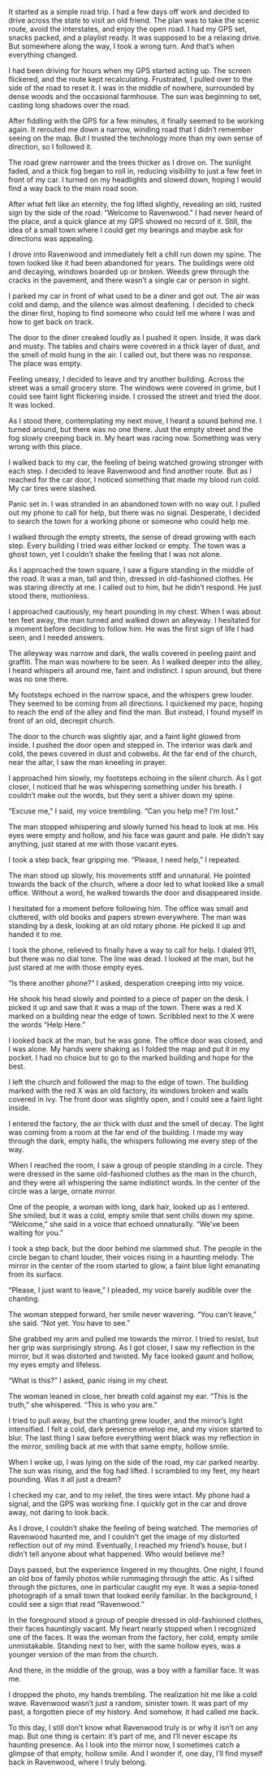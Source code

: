 It started as a simple road trip. I had a few days off work and decided to drive across the state to visit an old friend. The plan was to take the scenic route, avoid the interstates, and enjoy the open road. I had my GPS set, snacks packed, and a playlist ready. It was supposed to be a relaxing drive. But somewhere along the way, I took a wrong turn. And that’s when everything changed.

I had been driving for hours when my GPS started acting up. The screen flickered, and the route kept recalculating. Frustrated, I pulled over to the side of the road to reset it. I was in the middle of nowhere, surrounded by dense woods and the occasional farmhouse. The sun was beginning to set, casting long shadows over the road.

After fiddling with the GPS for a few minutes, it finally seemed to be working again. It rerouted me down a narrow, winding road that I didn’t remember seeing on the map. But I trusted the technology more than my own sense of direction, so I followed it.

The road grew narrower and the trees thicker as I drove on. The sunlight faded, and a thick fog began to roll in, reducing visibility to just a few feet in front of my car. I turned on my headlights and slowed down, hoping I would find a way back to the main road soon.

After what felt like an eternity, the fog lifted slightly, revealing an old, rusted sign by the side of the road: “Welcome to Ravenwood.” I had never heard of the place, and a quick glance at my GPS showed no record of it. Still, the idea of a small town where I could get my bearings and maybe ask for directions was appealing.

I drove into Ravenwood and immediately felt a chill run down my spine. The town looked like it had been abandoned for years. The buildings were old and decaying, windows boarded up or broken. Weeds grew through the cracks in the pavement, and there wasn’t a single car or person in sight.

I parked my car in front of what used to be a diner and got out. The air was cold and damp, and the silence was almost deafening. I decided to check the diner first, hoping to find someone who could tell me where I was and how to get back on track.

The door to the diner creaked loudly as I pushed it open. Inside, it was dark and musty. The tables and chairs were covered in a thick layer of dust, and the smell of mold hung in the air. I called out, but there was no response. The place was empty.

Feeling uneasy, I decided to leave and try another building. Across the street was a small grocery store. The windows were covered in grime, but I could see faint light flickering inside. I crossed the street and tried the door. It was locked.

As I stood there, contemplating my next move, I heard a sound behind me. I turned around, but there was no one there. Just the empty street and the fog slowly creeping back in. My heart was racing now. Something was very wrong with this place.

I walked back to my car, the feeling of being watched growing stronger with each step. I decided to leave Ravenwood and find another route. But as I reached for the car door, I noticed something that made my blood run cold. My car tires were slashed.

Panic set in. I was stranded in an abandoned town with no way out. I pulled out my phone to call for help, but there was no signal. Desperate, I decided to search the town for a working phone or someone who could help me.

I walked through the empty streets, the sense of dread growing with each step. Every building I tried was either locked or empty. The town was a ghost town, yet I couldn’t shake the feeling that I was not alone.

As I approached the town square, I saw a figure standing in the middle of the road. It was a man, tall and thin, dressed in old-fashioned clothes. He was staring directly at me. I called out to him, but he didn’t respond. He just stood there, motionless.

I approached cautiously, my heart pounding in my chest. When I was about ten feet away, the man turned and walked down an alleyway. I hesitated for a moment before deciding to follow him. He was the first sign of life I had seen, and I needed answers.

The alleyway was narrow and dark, the walls covered in peeling paint and graffiti. The man was nowhere to be seen. As I walked deeper into the alley, I heard whispers all around me, faint and indistinct. I spun around, but there was no one there.

My footsteps echoed in the narrow space, and the whispers grew louder. They seemed to be coming from all directions. I quickened my pace, hoping to reach the end of the alley and find the man. But instead, I found myself in front of an old, decrepit church.

The door to the church was slightly ajar, and a faint light glowed from inside. I pushed the door open and stepped in. The interior was dark and cold, the pews covered in dust and cobwebs. At the far end of the church, near the altar, I saw the man kneeling in prayer.

I approached him slowly, my footsteps echoing in the silent church. As I got closer, I noticed that he was whispering something under his breath. I couldn’t make out the words, but they sent a shiver down my spine.

“Excuse me,” I said, my voice trembling. “Can you help me? I’m lost.”

The man stopped whispering and slowly turned his head to look at me. His eyes were empty and hollow, and his face was gaunt and pale. He didn’t say anything, just stared at me with those vacant eyes.

I took a step back, fear gripping me. “Please, I need help,” I repeated.

The man stood up slowly, his movements stiff and unnatural. He pointed towards the back of the church, where a door led to what looked like a small office. Without a word, he walked towards the door and disappeared inside.

I hesitated for a moment before following him. The office was small and cluttered, with old books and papers strewn everywhere. The man was standing by a desk, looking at an old rotary phone. He picked it up and handed it to me.

I took the phone, relieved to finally have a way to call for help. I dialed 911, but there was no dial tone. The line was dead. I looked at the man, but he just stared at me with those empty eyes.

“Is there another phone?” I asked, desperation creeping into my voice.

He shook his head slowly and pointed to a piece of paper on the desk. I picked it up and saw that it was a map of the town. There was a red X marked on a building near the edge of town. Scribbled next to the X were the words “Help Here.”

I looked back at the man, but he was gone. The office door was closed, and I was alone. My hands were shaking as I folded the map and put it in my pocket. I had no choice but to go to the marked building and hope for the best.

I left the church and followed the map to the edge of town. The building marked with the red X was an old factory, its windows broken and walls covered in ivy. The front door was slightly open, and I could see a faint light inside.

I entered the factory, the air thick with dust and the smell of decay. The light was coming from a room at the far end of the building. I made my way through the dark, empty halls, the whispers following me every step of the way.

When I reached the room, I saw a group of people standing in a circle. They were dressed in the same old-fashioned clothes as the man in the church, and they were all whispering the same indistinct words. In the center of the circle was a large, ornate mirror.

One of the people, a woman with long, dark hair, looked up as I entered. She smiled, but it was a cold, empty smile that sent chills down my spine. “Welcome,” she said in a voice that echoed unnaturally. “We’ve been waiting for you.”

I took a step back, but the door behind me slammed shut. The people in the circle began to chant louder, their voices rising in a haunting melody. The mirror in the center of the room started to glow, a faint blue light emanating from its surface.

“Please, I just want to leave,” I pleaded, my voice barely audible over the chanting.

The woman stepped forward, her smile never wavering. “You can’t leave,” she said. “Not yet. You have to see.”

She grabbed my arm and pulled me towards the mirror. I tried to resist, but her grip was surprisingly strong. As I got closer, I saw my reflection in the mirror, but it was distorted and twisted. My face looked gaunt and hollow, my eyes empty and lifeless.

“What is this?” I asked, panic rising in my chest.

The woman leaned in close, her breath cold against my ear. “This is the truth,” she whispered. “This is who you are.”

I tried to pull away, but the chanting grew louder, and the mirror’s light intensified. I felt a cold, dark presence envelop me, and my vision started to blur. The last thing I saw before everything went black was my reflection in the mirror, smiling back at me with that same empty, hollow smile.

When I woke up, I was lying on the side of the road, my car parked nearby. The sun was rising, and the fog had lifted. I scrambled to my feet, my heart pounding. Was it all just a dream?

I checked my car, and to my relief, the tires were intact. My phone had a signal, and the GPS was working fine. I quickly got in the car and drove away, not daring to look back.

As I drove, I couldn’t shake the feeling of being watched. The memories of Ravenwood haunted me, and I couldn’t get the image of my distorted reflection out of my mind. Eventually, I reached my friend’s house, but I didn’t tell anyone about what happened. Who would believe me?

Days passed, but the experience lingered in my thoughts. One night, I found an old box of family photos while rummaging through the attic. As I sifted through the pictures, one in particular caught my eye. It was a sepia-toned photograph of a small town that looked eerily familiar. In the background, I could see a sign that read “Ravenwood.”

In the foreground stood a group of people dressed in old-fashioned clothes, their faces hauntingly vacant. My heart nearly stopped when I recognized one of the faces. It was the woman from the factory, her cold, empty smile unmistakable. Standing next to her, with the same hollow eyes, was a younger version of the man from the church.

And there, in the middle of the group, was a boy with a familiar face. It was me.

I dropped the photo, my hands trembling. The realization hit me like a cold wave. Ravenwood wasn’t just a random, sinister town. It was part of my past, a forgotten piece of my history. And somehow, it had called me back.

To this day, I still don’t know what Ravenwood truly is or why it isn’t on any map. But one thing is certain: it’s part of me, and I’ll never escape its haunting presence. As I look into the mirror now, I sometimes catch a glimpse of that empty, hollow smile. And I wonder if, one day, I’ll find myself back in Ravenwood, where I truly belong.
